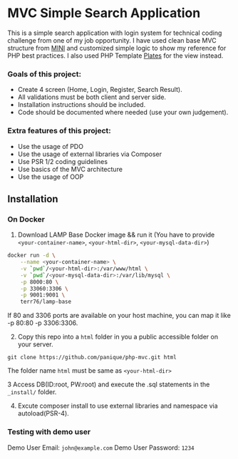 # MVC Simple Search Application

This is a simple search application with login system for technical coding challenge from one of my job opportunity. I have used clean base MVC structure from [MINI](https://github.com/panique/mini) and customized simple logic to show my reference for PHP best practices. I also used PHP Template [Plates](http://platesphp.com/) for the view instead.

### Goals of this project:
- Create 4 screen (Home, Login, Register, Search Result).
- All validations must be both client and server side.
- Installation instructions should be included.
- Code should be documented where needed (use your own judgement).

### Extra features of this project:
- Use the usage of PDO
- Use the usage of external libraries via Composer
- Use PSR 1/2 coding guidelines
- Use basics of the MVC architecture
- Use the usage of OOP

## Installation
### On Docker

1. Download LAMP Base Docker image && run it (You have to provide `<your-container-name>`, `<your-html-dir>`, `<your-mysql-data-dir>`)

```bash
docker run -d \
    --name <your-container-name> \
    -v `pwd`/<your-html-dir>:/var/www/html \
    -v `pwd`/<your-mysql-data-dir>:/var/lib/mysql \
    -p 8000:80 \
    -p 33060:3306 \
    -p 9001:9001 \
    terr76/lamp-base
```
If 80 and 3306 ports are available on your host machine, you can map it like -p 80:80 -p 3306:3306.

2. Copy this repo into a `html` folder in you a public accessible folder on your server.
```
git clone https://github.com/panique/php-mvc.git html
```
The folder name `html` must be same as `<your-html-dir>`

3 Access DB(ID:root, PW:root) and execute the .sql statements in the `_install/` folder. 

4. Excute composer install to use external libraries and namespace via autoload(PSR-4).

### Testing with demo user
Demo User Email: `john@example.com`
Demo User Password: `1234`